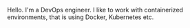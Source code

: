 Hello.
I'm a DevOps engineer.
I like to work with containerized environments, that is using Docker, Kubernetes etc.

<!---
vnesbee/vnesbee is a ✨ special ✨ repository because its `README.md` (this file) appears on your GitHub profile.
You can click the Preview link to take a look at your changes.
--->
